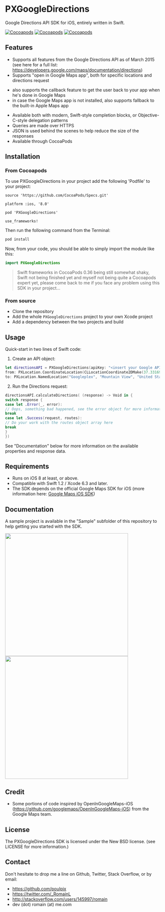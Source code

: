 # PXGoogleDirections
Google Directions API SDK for iOS, entirely written in Swift.

[![Cocoapods](https://img.shields.io/cocoapods/v/PXGoogleDirections.svg)](https://img.shields.io/cocoapods/v/PXGoogleDirections.svg)
[![Cocoapods](https://img.shields.io/cocoapods/p/PXGoogleDirections.svg)](https://img.shields.io/cocoapods/p/PXGoogleDirections.svg)
[![Cocoapods](https://img.shields.io/cocoapods/l/PXGoogleDirections.svg)](https://img.shields.io/cocoapods/l/PXGoogleDirections.svg)

## Features
- Supports all features from the Google Directions API as of March 2015 (see here for a full list: https://developers.google.com/maps/documentation/directions)
- Supports "open in Google Maps app", both for specific locations and directions request
* also supports the callback feature to get the user back to your app when he's done in Google Maps
* in case the Google Maps app is not installed, also supports fallback to the built-in Apple Maps app
- Available both with modern, Swift-style completion blocks, or Objective-C-style delegation patterns
- Queries are made over HTTPS
- JSON is used behind the scenes to help reduce the size of the responses
- Available through CocoaPods

## Installation
### From Cocoapods
To use PXGoogleDirections in your project add the following 'Podfile' to your project:

```
source 'https://github.com/CocoaPods/Specs.git'

platform :ios, '8.0'

pod 'PXGoogleDirections'

use_frameworks!
```

Then run the following command from the Terminal:

```bash
pod install
```

Now, from your code, you should be able to simply import the module like this:

```swift
import PXGoogleDirections
```

> Swift frameworks in CocoaPods 0.36 being still somewhat shaky, Swift not being finished yet and myself not being quite a Cocoapods expert yet, please come back to me if you face any problem using this SDK in your project...

### From source
- Clone the repository
- Add the whole `PXGoogleDirections` project to your own Xcode project
- Add a dependency between the two projects and build

## Usage
Quick-start in two lines of Swift code:

1) Create an API object:
```swift
let directionsAPI = PXGoogleDirections(apiKey: "<insert your Google API key here>",
from: PXLocation.CoordinateLocation(CLLocationCoordinate2DMake(37.331690, -122.030762)),
to: PXLocation.NamedLocation("Googleplex", "Mountain View", "United States"))
```
2) Run the Directions request:
```swift
directionsAPI.calculateDirections( (response) -> Void in {
switch response {
case let .Error(_, error):
// Oops, something bad happened, see the error object for more information
break
case let .Success(request, routes):
// Do your work with the routes object array here
break
}
})
```

See "Documentation" below for more information on the available properties and response data.

## Requirements
- Runs on iOS 8 at least, or above.
- Compatible with Swift 1.2 / Xcode 6.3 and later.
- The SDK depends on the official Google Maps SDK for iOS (more information here: [Google Maps iOS SDK](https://developers.google.com/maps/documentation/ios/))

## Documentation
A sample project is available in the "Sample" subfolder of this repository to help getting you started with the SDK.

<img src="https://github.com/poulpix/PXGoogleDirections/blob/master/Sample/Mockup1.png" width="400px"/><img src="https://github.com/poulpix/PXGoogleDirections/blob/master/Sample/Mockup2.png" width="400px"/>

## Credit
- Some portions of code inspired by OpenInGoogleMaps-iOS (https://github.com/googlemaps/OpenInGoogleMaps-iOS) from the Google Maps team.

## License
The PXGoogleDirections SDK is licensed under the New BSD license. (see LICENSE for more information.)

## Contact
Don't hesitate to drop me a line on Github, Twitter, Stack Overflow, or by email:
- https://github.com/poulpix
- https://twitter.com/_RomainL
- http://stackoverflow.com/users/145997/romain
- dev (dot) romain (at) me.com